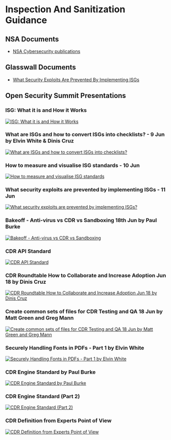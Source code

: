 # Inspection And Sanitization Guidance

## NSA Documents

- [NSA Cybersecurity publications](https://nsacyber.github.io/publications.html)

## Glasswall Documents

- [What Security Exploits Are Prevented By Implementing ISGs](https://docs.google.com/presentation/d/1XB0gPCmZVu2nYwcV86ktXM94nPdvPzrj_HDlFRZoOAw/edit#slide=id.g80ca0e9a9c_4_0)

## Open Security Summit Presentations

### ISG: What it is and How it Works
[![ISG: What it is and How it Works](https://img.youtube.com/vi/aS2APZM7OLs/0.jpg)](https://www.youtube.com/watch?v=aS2APZM7OLs)

### What are ISGs and how to convert ISGs into checklists? - 9 Jun by Elvin White & Dinis Cruz
[![What are ISGs and how to convert ISGs into checklists?](https://img.youtube.com/vi/_2lSfuVOvPA/0.jpg)](https://www.youtube.com/watch?v=_2lSfuVOvPA)

### How to measure and visualise ISG standards - 10 Jun
[![How to measure and visualise ISG standards](https://img.youtube.com/vi/PGZCHxwZ82c/0.jpg)](https://www.youtube.com/watch?v=PGZCHxwZ82c)

### What security exploits are prevented by implementing ISGs - 11 Jun
[![What security exploits are prevented by implementing ISGs?](https://img.youtube.com/vi/ZI5X-oDnO8I/0.jpg)](https://www.youtube.com/watch?v=ZI5X-oDnO8I)

### Bakeoff - Anti-virus vs CDR vs Sandboxing 18th Jun by Paul Burke
[![Bakeoff - Anti-virus vs CDR vs Sandboxing](https://img.youtube.com/vi/I0esii6BrQ4/0.jpg)](https://www.youtube.com/watch?v=I0esii6BrQ4)

### CDR API Standard
[![CDR API Standard](https://img.youtube.com/vi/bxacD5z4Zhg/0.jpg)](https://www.youtube.com/watch?v=bxacD5z4Zhg)

### CDR Roundtable How to Collaborate and Increase Adoption Jun 18 by Dinis Cruz
[![CDR Roundtable How to Collaborate and Increase Adoption Jun 18 by Dinis Cruz](https://img.youtube.com/vi/_y86a7N2r0U/0.jpg)](https://www.youtube.com/watch?v=_y86a7N2r0U)

### Create common sets of files for CDR Testing and QA 18 Jun by Matt Green and Greg Mann
[![Create common sets of files for CDR Testing and QA 18 Jun by Matt Green and Greg Mann](https://img.youtube.com/vi/veRermhCn3k/0.jpg)](https://www.youtube.com/watch?v=veRermhCn3k)

### Securely Handling Fonts in PDFs - Part 1 by Elvin White
[![Securely Handling Fonts in PDFs - Part 1 by Elvin White](https://img.youtube.com/vi/u_Snj_z85kU/0.jpg)](https://www.youtube.com/watch?v=u_Snj_z85kU)

### CDR Engine Standard by Paul Burke
[![CDR Engine Standard by Paul Burke](https://img.youtube.com/vi/g5toOjFu5IM/0.jpg)](https://www.youtube.com/watch?v=g5toOjFu5IM)

### CDR Engine Standard (Part 2)
[![CDR Engine Standard (Part 2)](https://img.youtube.com/vi/g0fPSS9VPgw/0.jpg)](https://www.youtube.com/watch?v=g0fPSS9VPgw)

### CDR Definition from Experts Point of View
[![CDR Definition from Experts Point of View](https://img.youtube.com/vi/d4MDiAGi5OQ/0.jpg)](https://www.youtube.com/watch?v=d4MDiAGi5OQ)

<!-- [![IMAGE ALT TEXT HERE](https://img.youtube.com/vi/YOUTUBE_VIDEO_ID_HERE/0.jpg)](https://www.youtube.com/watch?v=YOUTUBE_VIDEO_ID_HERE)

[![IMAGE ALT TEXT HERE](https://img.youtube.com/vi/YOUTUBE_VIDEO_ID_HERE/0.jpg)](https://www.youtube.com/watch?v=YOUTUBE_VIDEO_ID_HERE)

[![IMAGE ALT TEXT HERE](https://img.youtube.com/vi/YOUTUBE_VIDEO_ID_HERE/0.jpg)](https://www.youtube.com/watch?v=YOUTUBE_VIDEO_ID_HERE)-->


